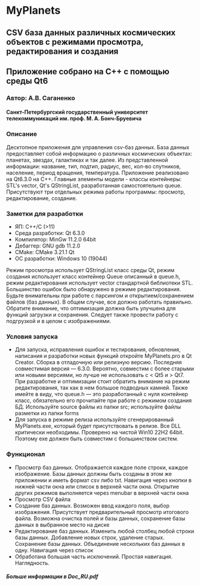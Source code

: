 
# MyPlanets

## CSV база данных различных космических объектов с режимами просмотра, редактирования и создания

## Приложение собрано на C++ с помощью среды Qt6

### Автор: А.В. Саганенко

#### Санкт-Петербургский государственный университет телекоммуникаций им. проф. М. А. Бонч-Бруевича

### Описание

Десктопное приложения для управления csv-баз данных. База данных предоставляет собой информацию о различных космических объектах: планетах, звездах, галактиках и так далее. Из представленной информации: название, тип, подтип, радиус, вес, кол-во спутников, население, период вращения, температура. Приложение реализовано на Qt6.3.0 на C++. Главные элементы модели - классы контейнеры: STL's vector, Qt's QStringList, разработанная самостоятельно queue. Присутствуют три отдельных режима работы программы: просмотр, редактирование, создание.

### Заметки для разработки

* ЯП: C++/C (>11)
* Среда разработки: Qt 6.3.0
* Компилятор: MinGw 11.2.0 64bit
* Дебаггер: GNU gdb 11.2.0
* CMake: CMake 3.21.1 Qt
* ОС разработки: Windows 10 (19044)

Режим просмотра использует QStringList класс среды Qt, режим создания использует класс контейнер Queue описанный в queue.h, режим редактирования использует vector стандартной библиотеки STL. Большинство ошибок было обнаружено в режиме редактирования. Будьте внимательны при работе с парсингом и открытием/сохранением файлов (баз данных). В общем случае, все должно работать правильно. Обратите внимание, что оптимизация должна быть улучшена для функций загрузки и сохранения. Следует также провести работу с подгрузкой и в целом с изображениями.

### Условия запуска

* Для запуска, исправления ошибок и тестирования, обновления, написания и разработки новых функций откройте MyPlanets.pro в Qt Creator. Сборка в отладочную или релизную версию. Последняя совместимая версия — 6.3.0. Вероятно, совместим с более старыми или новыми версиями, но лучше не использовать с < Qt5 и > Qt7. При разработке и оптимизации стоит обратить внимание на режим редактирования, так как в нем большое подводных камней. Также имейте в виду, что queue.h — это разработанный с нуля контейнер класс, обязательно его прочитайте при работе с режимом создания БД. Используйте source файлы из папки src; используйте файлы разметки из папки forms
* Для запуска в режиме релиза используйте сгенерированный MyPlanets.exe, который будет присутствовать в релизе. Все DLL критически необходимы. Проверено на чистой Win10 22H2 64bit. Поэтому exe должен быть совместим с большинством систем.

### Функционал

* Просмотр баз данных. Отображается каждое поле строки, каждое изображение. Базы данных должны быть созданы в этом же приложении и иметь формат csv либо txt. Навигация через кнопки в нижней части окна или список в верхней части окна. Открытие других режимов выполняется через menubar в верхней части окна
* Просмотр CSV файла
* Создание баз данных. Возможен ввод каждого поля, выбор изображения. Присутствует предварительный просмотр итогового файла. Возможна очистка полей и базы данных, сохранение базы данных в выбранное место на диске
* Редактирование баз данных. Изменить любой столбец любой строки базы данных. 
Добавление новых строк, удаление старых. Сохранение базы данных. Объединение нескольких баз данных в одну. Навигация через список
* Обработана большая часть исключений. Простая навигация. Наглядность.

##### Больше информации в Doc_RU.pdf
